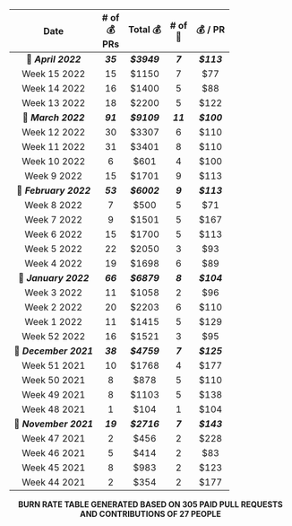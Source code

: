 <div align="center">  
 
 | Date | # of <br /> :moneybag: <br /> PRs | Total :moneybag: | # of <br /> :construction_worker: | :moneybag: / PR |
|:-:|:-:|:-:|:-:|:-:| 
| :date: ***April 2022*** | ***35*** | ***$3949*** | ***7*** | ***$113*** |
 | Week 15 2022 | 15 | $1150 | 7 | $77 |
| Week 14 2022 | 16 | $1400 | 5 | $88 |
| Week 13 2022 | 18 | $2200 | 5 | $122 |
| :date: ***March 2022*** | ***91*** | ***$9109*** | ***11*** | ***$100*** |
 | Week 12 2022 | 30 | $3307 | 6 | $110 |
| Week 11 2022 | 31 | $3401 | 8 | $110 |
| Week 10 2022 | 6 | $601 | 4 | $100 |
| Week 9 2022 | 15 | $1701 | 9 | $113 |
| :date: ***February 2022*** | ***53*** | ***$6002*** | ***9*** | ***$113*** |
 | Week 8 2022 | 7 | $500 | 5 | $71 |
| Week 7 2022 | 9 | $1501 | 5 | $167 |
| Week 6 2022 | 15 | $1700 | 5 | $113 |
| Week 5 2022 | 22 | $2050 | 3 | $93 |
| Week 4 2022 | 19 | $1698 | 6 | $89 |
| :date: ***January 2022*** | ***66*** | ***$6879*** | ***8*** | ***$104*** |
 | Week 3 2022 | 11 | $1058 | 2 | $96 |
| Week 2 2022 | 20 | $2203 | 6 | $110 |
| Week 1 2022 | 11 | $1415 | 5 | $129 |
| Week 52 2022 | 16 | $1521 | 3 | $95 |
| :date: ***December 2021*** | ***38*** | ***$4759*** | ***7*** | ***$125*** |
 | Week 51 2021 | 10 | $1768 | 4 | $177 |
| Week 50 2021 | 8 | $878 | 5 | $110 |
| Week 49 2021 | 8 | $1103 | 5 | $138 |
| Week 48 2021 | 1 | $104 | 1 | $104 |
| :date: ***November 2021*** | ***19*** | ***$2716*** | ***7*** | ***$143*** |
 | Week 47 2021 | 2 | $456 | 2 | $228 |
| Week 46 2021 | 5 | $414 | 2 | $83 |
| Week 45 2021 | 8 | $983 | 2 | $123 |
| Week 44 2021 | 2 | $354 | 2 | $177 |

 
 **BURN RATE TABLE GENERATED BASED ON 305 PAID PULL REQUESTS AND CONTRIBUTIONS OF 27 PEOPLE** 
 
 </div>
